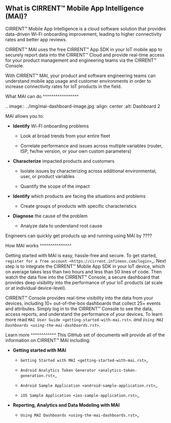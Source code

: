 What is CIRRENT™ Mobile App Intelligence (MAI)?
------------------------------------------------

CIRRENT™ Mobile App Intelligence is a cloud software solution that provides data-driven Wi-Fi onboarding improvement, leading to higher connectivity rates and better app reviews. 

CIRRENT™ MAI uses the free CIRRENT™ App SDK in your IoT mobile app to securely report data into the CIRRENT™ Cloud and provide real-time access for your product management and engineering teams via the CIRRENT™ Console. 

With CIRRENT™ MAI, your product and software engineering teams can understand mobile app usage and customer environments in order to increase connectivity rates for IoT products in the field. 

What MAI can do
^^^^^^^^^^^^^^^^^

.. image:: ../img/mai-dashboard-image.jpg
    :align: center
    :alt: Dashboard 2

MAI allows you to:

* **Identify** Wi-FI onboarding problems

  * Look at broad trends from your entire fleet

  * Correlate performance and issues across multiple variables (router, ISP, fw/hw version, or your own custom parameters)

* **Characterize** impacted products and customers

  * Isolate issues by characterizing across additional environmental, user, or product variables

  * Quantify the scope of the impact

* **Identify** which products are facing the situations and problems

  * Create groups of products with specific characteristics

* **Diagnose** the cause of the problem

  * Analyze data to understand root cause

Engineers can quickly get products up and running using MAI by ????


How MAI works
^^^^^^^^^^^^^^^

Getting started with MAI is easy, hassle-free and secure. To get started, `register for a free account <https://cirrent.infineon.com/login>`_.  Next step is to integrate the CIRRENT™ Mobile App SDK in your IoT device, which on average takes less than two hours and less than 50 lines of code. Then  watch the data flow into the CIRRENT™ Console, a secure dashboard that provides deep visibility into the performance of your IoT products (at scale or at individual device-level).

CIRRENT™ Console provides real-time visibility into the data from your devices, including 10+ out-of-the-box dashboards that collect  25+ events and attributes. Simply log in to the CIRRENT™ Console to see the data, access reports, and understand the performance of your devices. To learn more read  `MAI User Guide <getting-started-with-mai.rst>`_. and  `Using MAI Dashboards <using-the-mai-dashboards.rst>`_.

Learn more
^^^^^^^^^^^^
This GitHub set of documents will provide all of the information on CIRRENT™ MAI including:

* **Getting started with MAI**

  * `Getting Started with MAI <getting-started-with-mai.rst>`_
  
  * `Android Analytics Token Generator <analytics-token-generation.rst>`_
  
  * `Android Sample Application <android-sample-application.rst>`_
  
  * `iOS Sample Application <ios-sample-application.rst>`_

* **Reporting, Analytics and Data Modeling with MAI**

  * `Using MAI Dashboards <using-the-mai-dashboards.rst>`_
